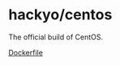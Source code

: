 # hackyo/centos
The official build of CentOS.

[Dockerfile](https://github.com/hackyoMa/docker-centos/blob/7/README.md)
